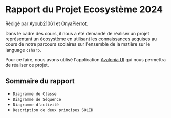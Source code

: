 # Rapport du Projet Ecosystème 2024

Rédigé par [Ayoub21061](https://github.com/Ayoub21061) et [OnyaPierrot](https://github.com/OnyaPierrot).

Dans le cadre des cours, il nous a été demandé de réaliser un projet représentant un écosystème en utilisant les connaissances acquises au cours de notre parcours scolaires sur l'ensemble de la matière sur le language `csharp`.

Pour ce faire, nous avons utilisé l'application [Avalonia UI](https://avaloniaui.net/) qui nous permettra de réaliser ce projet.

## Sommaire du rapport 

- `Diagramme de Classe`
- `Diagramme de Séquence` 
- `Diagramme d'activité`
- `Description de deux principes SOLID`

